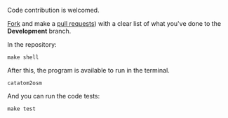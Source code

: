 Code contribution is welcomed.

[Fork](https://help.github.com/articles/fork-a-repo/) and make a [pull requests](http://help.github.com/pull-requests/)) with a clear list of what you've done to the __Development__ branch.

In the repository:

    make shell

After this, the program is available to run in the terminal.

    catatom2osm

And you can run the code tests:

    make test
